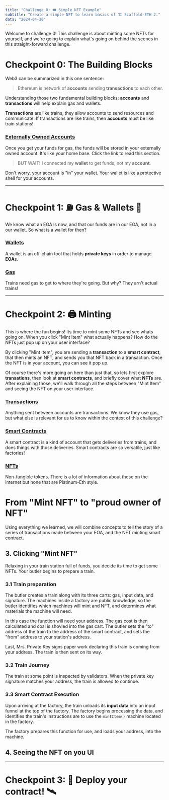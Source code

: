 ```yaml
---
title: "Challenge 0: 🎟 Simple NFT Example"
subtitle: "Create a simple NFT to learn basics of 🏗 Scaffold-ETH 2."
data: "2024-04-20"
---
```


Welcome to challenge 0! This challenge is about minting some NFTs for yourself, and we're going
to explain what's going on behind the scenes in this straight-forward challenge.

# Checkpoint 0: The Building Blocks

Web3 can be summarized in this one sentence:

> Ethereum is network of **accounts** sending **transactions** to each other.

Understanding those two fundamental building blocks: **accounts** and **transactions** will help explain
gas and wallets.

**Transactions** are like trains, they allow accounts to send resources and communicate. If transactions
are like trains, then **accounts** must be like train stations!

### [Externally Owned Accounts](/almanacPosts/eoa)

Once you get your funds for gas, the funds will be stored in your externally owned account. It's like
your home base. Click the link to read this section.

> BUT WAIT! I connected my **wallet** to get funds, not my **account**.

Don't worry, your account is "in" your wallet. Your wallet is like a protective shell for your accounts.

---

# Checkpoint 1: ⛽️ Gas & Wallets 👛

We know what an EOA is now, and that our funds are in our EOA, not in a our wallet. So what is a wallet
for then?

### [Wallets](/almanacPosts/wallets)

A wallet is an off-chain tool that holds **private keys** in order to manage **EOA**s.

### [Gas](/almanacPosts/gas)

Trains need gas to get to where they're going. But why? They arn't actual trains!

---

# Checkpoint 2: 🖨 Minting

This is where the fun begins! Its time to mint some NFTs and see whats going on. When you click
"Mint Item" what actually happens? How do the NFTs just pop up on your user interface?

By clicking "Mint Item", you are sending a **transaction** to a **smart contract**, that then mints
an NFT, and sends you that NFT back in a transaction. Once the NFT is in your account, you can see it
pop up.

Of course there's more going on here than just that, so lets first explore **transations**, then
look at **smart contracts**, and briefly cover what **NFTs** are. After explaining those, we'll walk
through all the steps between "Mint Item" and seeing the NFT on your user interface.

### [Transactions](/almanacPosts/transactions)

Anything sent between accounts are transactions. We know they use gas, but what else is relevant for us
to know within the context of this challenge?

### [Smart Contracts](/almanacPosts/smartContracts)

A smart contract is a kind of account that gets deliveries from trains, and does things with those
deliveries. Smart contracts are so versatile, just like factories!

### [NFTs](/almanacPosts/nft)

Non-fungible tokens. There is a lot of information about these on the internet but none that are
Platinum-Eth style.

# From "Mint NFT" to "proud owner of NFT"

Using everything we learned, we will combine concepts to tell the story of a series of transactions
made between your EOA, and the NFT minting smart contract.

<!-- ## 1. Connect wallet

You have private keys managed by your robot butler, and you wanted to mint yourself some NFTs. So
you clicked "connect wallet".

## 2. Get Funds for gas
We recieved funds. -->

## 3. Clicking "Mint NFT"

Relaxing in your train station full of funds, you decide its time to get some NFTs. Your butler
begins to prepare a train.

### 3.1 Train preparation

The butler creates a train along with its three carts: gas, input data, and signature. The machines
inside a factory are public knowledge, so the butler identifies which machines will mint and NFT,
and determines what materials the machine will need.

In this case the function will need your address. The gas cost is then calculated and coal is
shovled into the gas cart. The butler sets the "to" address of the train to the address of the
smart contract, and sets the "from" address to your station's address.

Last, Mrs. Private Key signs paper work declaring this train is coming from your address. The train
is then sent on its way.

### 3.2 Train Journey

The train at some point is inspected by validators. When the private key signature matches your address,
the train is allowed to continue.

### 3.3 Smart Contract Execution

Upon arriving at the factory, the train unloads its **input data** into an input funnel at the top of the
factory. The factory begins processing the data, and identifies the train's instructions are to use the
`mintItem()` machine located in the factory.

The factory prepares this function for use, and loads your address, into the machine.

## 4. Seeing the NFT on you UI

---

# Checkpoint 3: 💾 Deploy your contract! 🛰

<!-- ![A train station](http://localhost:3000/images/train-station.svg) -->
